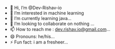 - 👋 Hi, I’m @Dev-Rishav-io
- 👀 I’m interested in machine learning
- 🌱 I’m currently learning java...
- 💞️ I’m looking to collaborate on nothing ...
- 📫 How to reach me : dev.rishav.io@gmail.com...
- 😄 Pronouns: he/his...
- ⚡ Fun fact: i am a fresheer...

<!---
Dev-Rishav-io/Dev-Rishav-io is a ✨ special ✨ repository because its `README.md` (this file) appears on your GitHub profile.
You can click the Preview link to take a look at your changes.
--->
